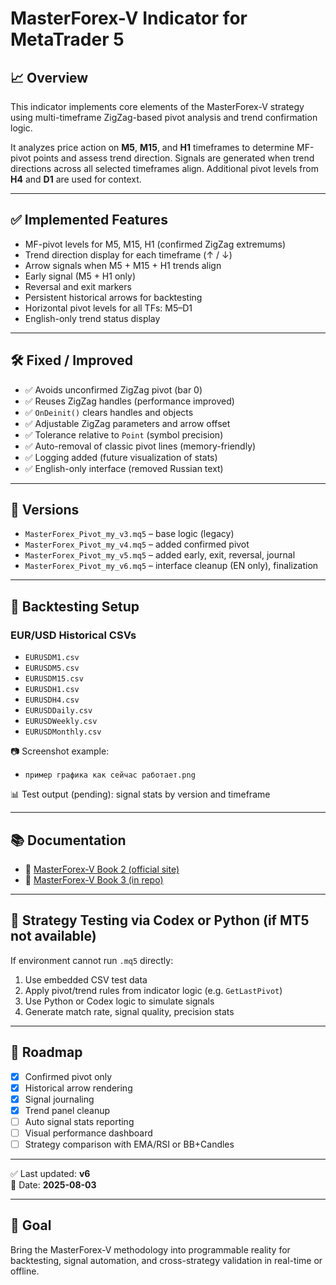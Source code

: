 # MasterForex-V Indicator for MetaTrader 5

## 📈 Overview

This indicator implements core elements of the MasterForex-V strategy using multi-timeframe ZigZag-based pivot analysis and trend confirmation logic.

It analyzes price action on **M5**, **M15**, and **H1** timeframes to determine MF-pivot points and assess trend direction. Signals are generated when trend directions across all selected timeframes align. Additional pivot levels from **H4** and **D1** are used for context.

---

## ✅ Implemented Features

- MF-pivot levels for M5, M15, H1 (confirmed ZigZag extremums)
- Trend direction display for each timeframe (↑ / ↓)
- Arrow signals when M5 + M15 + H1 trends align
- Early signal (M5 + H1 only)
- Reversal and exit markers
- Persistent historical arrows for backtesting
- Horizontal pivot levels for all TFs: M5–D1
- English-only trend status display

---

## 🛠️ Fixed / Improved

- ✅ Avoids unconfirmed ZigZag pivot (bar 0)
- ✅ Reuses ZigZag handles (performance improved)
- ✅ `OnDeinit()` clears handles and objects
- ✅ Adjustable ZigZag parameters and arrow offset
- ✅ Tolerance relative to `Point` (symbol precision)
- ✅ Auto-removal of classic pivot lines (memory-friendly)
- ✅ Logging added (future visualization of stats)
- ✅ English-only interface (removed Russian text)

---

## 🔁 Versions

- `MasterForex_Pivot_my_v3.mq5` – base logic (legacy)
- `MasterForex_Pivot_my_v4.mq5` – added confirmed pivot
- `MasterForex_Pivot_my_v5.mq5` – added early, exit, reversal, journal
- `MasterForex_Pivot_my_v6.mq5` – interface cleanup (EN only), finalization

---

## 🔬 Backtesting Setup

### EUR/USD Historical CSVs
- `EURUSDM1.csv`
- `EURUSDM5.csv`
- `EURUSDM15.csv`
- `EURUSDH1.csv`
- `EURUSDH4.csv`
- `EURUSDDaily.csv`
- `EURUSDWeekly.csv`
- `EURUSDMonthly.csv`

📷 Screenshot example:
- `пример графика как сейчас работает.png`

📊 Test output (pending): signal stats by version and timeframe

---

## 📚 Documentation

- 📖 [MasterForex-V Book 2 (official site)](https://www.masterforex-v.org/mf_books/book2.html)
- 📖 [MasterForex-V Book 3 (in repo)](https://github.com/7SoKKoS7/indicator-MF-V-system-for-MT5/blob/main/%D0%BA%D0%BD%D0%B8%D0%B3%D0%B0%203.pdf)

---

## 🧪 Strategy Testing via Codex or Python (if MT5 not available)

If environment cannot run `.mq5` directly:
1. Use embedded CSV test data
2. Apply pivot/trend rules from indicator logic (e.g. `GetLastPivot`)
3. Use Python or Codex logic to simulate signals
4. Generate match rate, signal quality, precision stats

---

## 🔧 Roadmap

- [x] Confirmed pivot only
- [x] Historical arrow rendering
- [x] Signal journaling
- [x] Trend panel cleanup
- [ ] Auto signal stats reporting
- [ ] Visual performance dashboard
- [ ] Strategy comparison with EMA/RSI or BB+Candles

---

✅ Last updated: **v6**  
📅 Date: **2025-08-03**

---

## 🧠 Goal

Bring the MasterForex-V methodology into programmable reality for backtesting, signal automation, and cross-strategy validation in real-time or offline.

